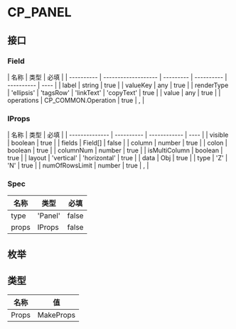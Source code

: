 # CP_PANEL

## 接口

### Field

| 名称       | 类型                | 必填      |
| ---------- | ------------------- | --------- | ---------- | ---------- | ---- |
| label      | string              | true      |
| valueKey   | any                 | true      |
| renderType | 'ellipsis'          | 'tagsRow' | 'linkText' | 'copyText' | true |
| value      | any                 | true      |
| operations | CP_COMMON.Operation | true      | ,          |

### IProps

| 名称           | 类型       | 必填         |
| -------------- | ---------- | ------------ | ---- |
| visible        | boolean    | true         |
| fields         | Field[]    | false        |
| column         | number     | true         |
| colon          | boolean    | true         |
| columnNum      | number     | true         |
| isMultiColumn  | boolean    | true         |
| layout         | 'vertical' | 'horizontal' | true |
| data           | Obj        | true         |
| type           | 'Z'        | 'N'          | true |
| numOfRowsLimit | number     | true         | ,    |

### Spec

| 名称  | 类型    | 必填  |
| ----- | ------- | ----- |
| type  | 'Panel' | false |
| props | IProps  | false |

## 枚举

## 类型

| 名称  | 值              |
| ----- | --------------- |
| Props | MakeProps<Spec> |
